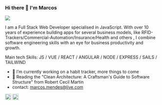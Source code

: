 ### Hi there 👋 I'm Marcos

![](https://komarev.com/ghpvc/?username=marcoshmendes&color=brightgreen&style=flat.square&label=VISITORS)

I am a Full Stack Web Developer specialised in JavaScript.
With over 10 years of experience building apps for several business models, like RFID-Trackers/Commercial-Automation/Insurance/Health and others , I combine software engineering skills with an eye for business productivity and growth.

Main tech Skills: JS / VUE / REACT / ANGULAR / NODE / EXPRESS / SAILS / TAILWIND

- 🔭 I’m currently working on a habit tracker, more things to come 
- 📕 Reading the "Clean Architecture: A Craftsman's Guide to Software Structure" from Robert Cecil Martin
- contact: marcos.mendes@live.com

[<img src='https://cdn.jsdelivr.net/npm/simple-icons@3.0.1/icons/linkedin.svg' alt='linkedin' height='20'>](https://www.linkedin.com/in/marcoshmendes/)  [<img src='https://cdn.jsdelivr.net/npm/simple-icons@3.0.1/icons/twitter.svg' alt='twitter' height='20'>](https://twitter.com/marcoshmendes)  
  
